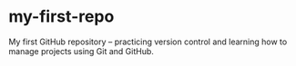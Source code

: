# my-first-repo
My first GitHub repository – practicing version control and learning how to manage projects using Git and GitHub.
